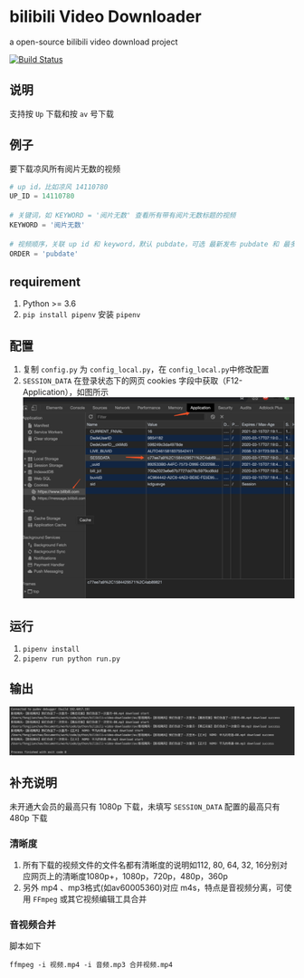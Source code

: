 # bilibili Video Downloader
a open-source bilibili video download project

[![Build Status](https://travis-ci.org/SCUTJcfeng/bilibiliVideoDownloader.svg?branch=master)](https://travis-ci.org/SCUTJcfeng/bilibiliVideoDownloader)

## 说明
支持按 `Up` 下载和按 `av` 号下载

## 例子
要下载凉风所有阅片无数的视频
```python
# up id，比如凉风 14110780
UP_ID = 14110780

# 关键词，如 KEYWORD = '阅片无数' 查看所有带有阅片无数标题的视频
KEYWORD = '阅片无数'

# 视频顺序，关联 up id 和 keyword，默认 pubdate，可选 最新发布 pubdate 和 最多播放 click、最多收藏 stow
ORDER = 'pubdate'
```

## requirement
1. Python >= 3.6
2. `pip install pipenv` 安装 `pipenv`

## 配置
1. 复制 `config.py` 为 `config_local.py`，在 `config_local.py`中修改配置
2. `SESSION_DATA` 在登录状态下的网页 cookies 字段中获取（F12-Application），如图所示
![session-data.PNG](./session-data.png)

## 运行
1. `pipenv install`
2. `pipenv run python run.py`

## 输出
![output.jpg](./output.jpg)

## 补充说明

未开通大会员的最高只有 1080p 下载，未填写 `SESSION_DATA` 配置的最高只有 480p 下载

### 清晰度
1. 所有下载的视频文件的文件名都有清晰度的说明如112, 80, 64, 32, 16分别对应网页上的清晰度1080p+，1080p，720p，480p，360p
2. 另外 mp4 、mp3格式(如av60005360)对应 m4s，特点是音视频分离，可使用 `FFmpeg` 或其它视频编辑工具合并

### 音视频合并
脚本如下
```shell script
ffmpeg -i 视频.mp4 -i 音频.mp3 合并视频.mp4
```
